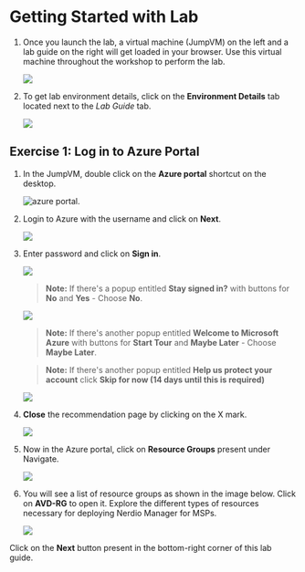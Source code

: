 # Getting Started with Lab	

1. Once you launch the lab, a virtual machine (JumpVM) on the left and a lab guide on the right will get loaded in your browser. Use this virtual machine throughout the workshop to perform the lab.	

   ![](media/gs1.png)	

2. To get lab environment details, click on the **Environment Details** tab located next to the *Lab Guide* tab. 	

   ![](media/gs2.png)	

## Exercise 1: Log in to Azure Portal

1. In the JumpVM, double click on the **Azure portal** shortcut on the desktop.

   ![azure portal.](media/gs3.png)  

2. Login to Azure with the username **<inject key="AzureAdUserEmail" />** and click on **Next**.

   ![](media/gs4.png)

3. Enter password **<inject key="AzureAdUserPassword" />** and click on **Sign in**.

   ![](media/gs5.png)

   >**Note:** If there's a popup entitled **Stay signed in?** with buttons for **No** and **Yes** - Choose **No**.
   
   ![](media/gs6.png)
     
   >**Note:** If there's another popup entitled **Welcome to Microsoft Azure** with buttons for **Start Tour** and **Maybe Later** - Choose **Maybe Later**.
   
   >**Note:** If there's another popup entitled **Help us protect your account** click **Skip for now (14 days until this is required)**
   
   ![](media/gs7.png)
    
4. **Close** the recommendation page by clicking on the X mark.

   ![](media/gs8.png)

4. Now in the Azure portal, click on **Resource Groups** present under Navigate.

   ![](media/gs9.png)

5. You will see a list of resource groups as shown in the image below. Click on **AVD-RG** to open it. Explore the different types of resources necessary for deploying Nerdio Manager for MSPs.

   ![](media/nm6.png)
   
Click on the **Next** button present in the bottom-right corner of this lab guide.




